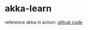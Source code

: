 # akka-learn

reference akka in action: [github code](https://github.com/RayRoestenburg/akka-in-action)
